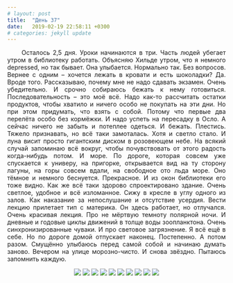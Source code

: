 ```yaml
---
# layout: post
title:  "День 37"
date:   2019-02-19 22:58:11 +0300
# categories: jekyll update
---
```


<div style="text-align: justify">
&nbsp;&nbsp;&nbsp;&nbsp;
Осталось 2,5 дня. Уроки начинаются в три. Часть людей убегает утром в библиотеку работать. Объясняю Хильде утром, что я немного depressed, но так бывает. Она улыбается. Нормально так. Без вопросов. Вернее с одним – хочется лежать в кровати и есть шоколадки? Да. Вроде того. Рассказываю, почему мне не надо сдавать экзамен. Очень убедительно. И срочно собираюсь бежать к нему готовиться. Последовательность – это моё всё. Надо как-то рассчитать остатки продуктов, чтобы хватило и ничего особо не покупать на эти дни. Но при этом придумать, что взять с собой. Потому что первые два перелёта особо без кормёжки. И надо успеть на пересадку в Осло. А сейчас ничего не забыть и потеплее одеться. И бежать. Плестись. Тяжело признавать, но всё таки замоталась. Хотя и светло стало. И луна висит просто гигантским диском в розовеющем небе. На всякий случай запоминаю всё вокруг, чтобы почувствовать от этого радость когда-нибудь потом. И море. По дороге, которая совсем уже спускается к универу, на пригорке, открывается вид на ту сторону лагуны, на горы совсем вдали, на свободное ото льда море. Оно тёмное и немного беснуется. Прекрасное. И из окон библиотеки его тоже видно. Как же всё таки здорово спроектировано здание. Очень светлое, удобное и всё изломанное. Сижу в кресле в углу одного из залов. Как наказание за непослушание и отсутствие усердия. Вести лекцию прилетает тип с материка. Он здесь работает, но отлучался. Очень красивая лекция. Про не мёртвую темноту полярной ночи. И дневные и годовые циклы движений в толще воды зоопланктона. Очень синхронизированные чуваки. И про световое загрязнение. Я всё ещё в себе. Но по дороге домой отпускает наконец. Постепенно. А потом разом. Смущённо улыбаюсь перед самой собой и начинаю думать заново. Вечером на улице морозно-чисто. И снова звёздно. Пытаюсь запомнить каждую.
</div>

<p align="center">
    <img src="{{site.baseurl}}/assets/images/191.png" />
    <img src="{{site.baseurl}}/assets/images/192.png" />
    <img src="{{site.baseurl}}/assets/images/193.png" />
    <img src="{{site.baseurl}}/assets/images/194.png" />
    <img src="{{site.baseurl}}/assets/images/195.png" />
    <img src="{{site.baseurl}}/assets/images/196.png" />
    <img src="{{site.baseurl}}/assets/images/197.png" />
    <img src="{{site.baseurl}}/assets/images/198.png" />
    <img src="{{site.baseurl}}/assets/images/199.png" />
    <img src="{{site.baseurl}}/assets/images/200.png" />
</p>


